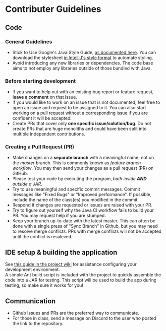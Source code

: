 Contributer Guidelines
===============================

## Code

### General Guidelines

* Stick to Use Google's Java Style Guide, [as documented here](https://google.github.io/styleguide/javaguide.html). You can download the stylesheet [in IntelliJ's style format](https://github.com/google/styleguide/blob/gh-pages/intellij-java-google-style.xml) to automate styling. 
* Avoid introducing any new libraries or dependencies. The code base aims to not employ any libraries outside of those bundled with Java.
 
### Before starting development

* If you want to help out with an existing bug report or feature request, **leave a comment** on that issue.
* If you would like to work on an issue that is not documented, feel free to open an issue and request to be assigned to it. You can also start working on a pull request without a corresponding issue if you are confident it will be accepted.
* Create PRs that cover only **one specific issue/solution/bug**. Do not create PRs that are huge monoliths and could have been split into multiple independent contributions.

### Creating a Pull Request (PR)

* Make changes on a **separate branch** with a meaningful name, not on the _master_ branch. This is commonly known as *feature branch workflow*. You may then send your changes as a pull request (PR) on GitHub.
* Please test your code by executing the program, *both inside **AND** outside a JAR*.
* Try to use meaningful and specific commit messages. Commit messages like "Fixed Bugs" or "Improved performance". If possible, include the name of the class(es) you modified in the commit.
* Respond if changes are requested or issues are raised with your PR.
* Try to figure out yourself why the Java CI workflow fails to build your PR. You may request help if you are stumped.
* Keep your branch up-to-date with the latest master. This can often be done with a single press of "Sync Branch" in Github, but you may need to resolve merge conflicts. PRs with merge conflicts will not be accepted until the conflict is resoleved.

## IDE setup & building the application

See [this guide in the project wiki](https://github.com/KosOrKosm/Fourier_Series_Applet/wiki/Setting-up-for-Development) for assistance configuring your development environment.<br>
A simple Ant build script is included with the project to quickly assemble the code into a JAR for testing. This script will be used to build the app during testing, so make sure it works for you!

## Communication

* Github Issues and PRs are the preferred way to communicate.
* For those in class, send a message on Discord to the user who posted the link to the repository.